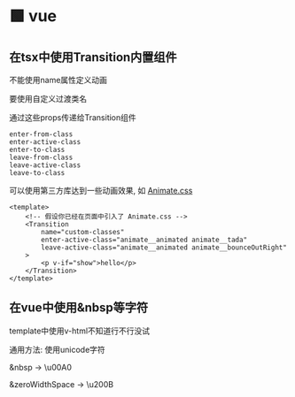 # 🟩 vue

## 在tsx中使用Transition内置组件

不能使用name属性定义动画

要使用自定义过渡类名

通过这些props传递给Transition组件

`enter-from-class` <br /> `enter-active-class` <br /> `enter-to-class` <br /> `leave-from-class` <br /> `leave-active-class` <br /> `leave-to-class` <br />

可以使用第三方库达到一些动画效果, 如 [Animate.css](https://animate.style/)

```vue
<template>
	<!-- 假设你已经在页面中引入了 Animate.css -->
	<Transition
		name="custom-classes"
		enter-active-class="animate__animated animate__tada"
		leave-active-class="animate__animated animate__bounceOutRight"
	>
		<p v-if="show">hello</p>
	</Transition>
</template>
```

## 在vue中使用&nbsp等字符

template中使用v-html不知道行不行没试

通用方法: 使用unicode字符

&nbsp -> \u00A0

&zeroWidthSpace -> \u200B
